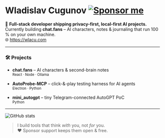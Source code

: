 <h1 align="left">
  Wladislav Cugunov
  <a href="https://github.com/sponsors/Wladastic">
    <img src="https://img.shields.io/github/sponsors/Wladastic?label=Sponsor&logo=github&style=for-the-badge&color=ff69b4" alt="Sponsor me">
  </a>
</h1>

🚀 **Full-stack developer shipping privacy-first, local-first AI projects.**  
Currently building **chat.fans** – AI characters, notes & journaling that run 100 % on your own machine.  
🌐 <https://wlacu.com>

---

### 🛠️ Projects

- **chat.fans** – AI characters & second-brain notes  
  <sub>React · Node · Ollama</sub>

- **AutoProbe-MCP** – click-&-play testing harness for AI agents  
  <sub>Electron · Python</sub>

- **mini_autogpt** – tiny Telegram-connected AutoGPT PoC  
  <sub>Python</sub>
  
---

<p align="left">
  <img src="https://github-readme-stats.vercel.app/api?username=Wladastic&show_icons=true&theme=radical" alt="GitHub stats">
</p>

> I build tools that think *with* you, not *for* you.  
> ❤️ Sponsor support keeps them open & free.
